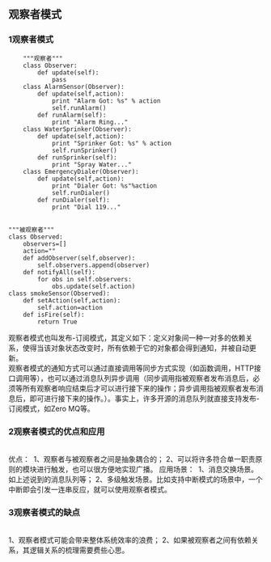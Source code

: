 

## 观察者模式

### 1观察者模式


```
    """观察者"""
    class Observer:
        def update(self):
            pass
    class AlarmSensor(Observer):
        def update(self,action):
            print "Alarm Got: %s" % action
            self.runAlarm()
        def runAlarm(self):
            print "Alarm Ring..."
    class WaterSprinker(Observer):
        def update(self,action):
            print "Sprinker Got: %s" % action
            self.runSprinker()
        def runSprinker(self):
            print "Spray Water..."
    class EmergencyDialer(Observer):
        def update(self,action):
            print "Dialer Got: %s"%action
            self.runDialer()
        def runDialer(self):
            print "Dial 119..."
            
```



    """被观察者"""
    class Observed:
        observers=[]
        action=""
        def addObserver(self,observer):
            self.observers.append(observer)
        def notifyAll(self):
            for obs in self.observers:
                obs.update(self.action)
    class smokeSensor(Observed):
        def setAction(self,action):
            self.action=action
        def isFire(self):
            return True


观察者模式也叫发布-订阅模式，其定义如下：定义对象间一种一对多的依赖关系，使得当该对象状态改变时，所有依赖于它的对象都会得到通知，并被自动更新。  
观察者模式的通知方式可以通过直接调用等同步方式实现（如函数调用，HTTP接口调用等），也可以通过消息队列异步调用（同步调用指被观察者发布消息后，必须等所有观察者响应结束后才可以进行接下来的操作；异步调用指被观察者发布消息后，即可进行接下来的操作。）。事实上，许多开源的消息队列就直接支持发布-
订阅模式，如Zero MQ等。

### 2观察者模式的优点和应用


​    
​    优点：
​    1、观察者与被观察者之间是抽象耦合的；
​    2、可以将许多符合单一职责原则的模块进行触发，也可以很方便地实现广播。
​    应用场景：
​    1、消息交换场景。如上述说到的消息队列等；
​    2、多级触发场景。比如支持中断模式的场景中，一个中断即会引发一连串反应，就可以使用观察者模式。


### 3观察者模式的缺点


​    
​    1、观察者模式可能会带来整体系统效率的浪费；
​    2、如果被观察者之间有依赖关系，其逻辑关系的梳理需要费些心思。



